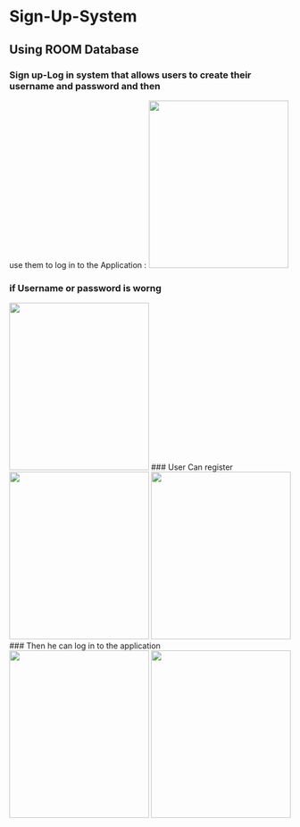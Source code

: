 # Sign-Up-System
## Using ROOM Database
### Sign up-Log in system that allows users to create their username and password and then
use them to log in to the Application :
<img src="https://github.com/yassakamille/Sign-Up-System/assets/85362073/287629f2-e10c-4960-88f2-dcba9eaa0cc7" width="250" height="300"/>
### if Username or password is worng 
<img src = "https://github.com/yassakamille/Sign-Up-System/assets/85362073/7d10717e-caf4-43a9-89b2-5962be98b8f2" width=" 250" height="300"/>
### User Can register 
<img src = "https://github.com/yassakamille/Sign-Up-System/assets/85362073/9e9c1379-96a6-448a-abdc-731c33c7ce96" width="250" height="300"/>
<img src = "https://github.com/yassakamille/Sign-Up-System/assets/85362073/df20d3e3-deda-46b5-a628-0a797d958451" width="250" height="300"/>
### Then he can log in to the application 
<img src = "https://github.com/yassakamille/Sign-Up-System/assets/85362073/fed73e30-d8a1-4cdc-a178-6caa9d9e2433" width="250" height="300"/>
<img src = "https://github.com/yassakamille/Sign-Up-System/assets/85362073/1003b3f3-eecd-420d-9a23-5676709a1fd3" width="250" height="300"/>


